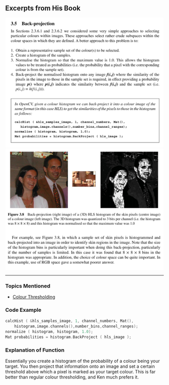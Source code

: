 ## Excerpts from His Book
![c56bd1783788c785d0ab699895d22621.png](../../_resources/c56bd1783788c785d0ab699895d22621.png)
![0a619195799c9ff425cc1117f1954058.png](../../_resources/0a619195799c9ff425cc1117f1954058.png)

---

### **Topics Mentioned**
- [Colour Thresholding](../../Computer%20Vision/Topics/Colour%20Thresholding.md)

### Code Example
```c++
calcHist ( &hls_samples_image, 1, channel_numbers, Mat(),
	histogram,image.channels(),number_bins,channel_ranges);
normalize ( histogram, histogram, 1.0);
Mat probabilities = histogram.BackProject ( hls_image );
```


### Explanation of Function
Essentially you create a histogram of the probability of a colour being your target. You then project that information onto an image and set a certain threshold above which a pixel is marked as your target colour. This is far better than regular colour thresholding, and Ken much prefers it.